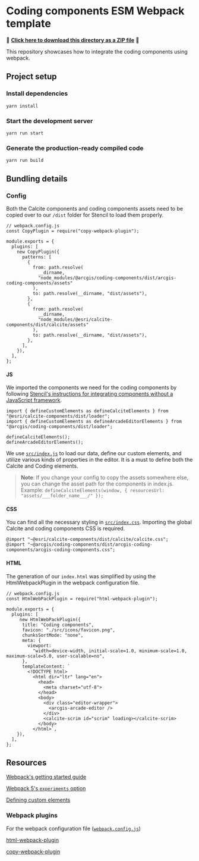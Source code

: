 # Coding components ESM Webpack template

📁 **[Click here to download this directory as a ZIP file](https://download-directory.github.io?url=https://github.com/Esri/arcgis-maps-sdk-javascript-samples-beta/tree/main/packages/coding-components/templates/webpack)** 📁

This repository showcases how to integrate the coding components using webpack.

## Project setup

### Install dependencies

```
yarn install
```

### Start the development server

```
yarn run start
```

### Generate the production-ready compiled code

```
yarn run build
```

## Bundling details

### Config

Both the Calcite components and coding components assets need to be copied over to our `/dist` folder for Stencil to load them properly.

```
// webpack.config.js
const CopyPlugin = require("copy-webpack-plugin");

module.exports = {
  plugins: [
    new CopyPlugin({
      patterns: [
        {
          from: path.resolve(
            __dirname,
            "node_modules/@arcgis/coding-components/dist/arcgis-coding-components/assets"
          ),
          to: path.resolve(__dirname, "dist/assets"),
        },
        {
          from: path.resolve(
            __dirname,
            "node_modules/@esri/calcite-components/dist/calcite/assets"
          ),
          to: path.resolve(__dirname, "dist/assets"),
        },
      ],
    }),
  ],
};
```

#### JS

We imported the components we need for the coding components by following [Stencil's instructions for integrating components without a JavaScript framework](https://stenciljs.com/docs/javascript).

```
import { defineCustomElements as defineCalciteElements } from "@esri/calcite-components/dist/loader";
import { defineCustomElements as defineArcadeEditorElements } from "@arcgis/coding-components/dist/loader";

defineCalciteElements();
defineArcadeEditorElements();
```

We use [`src/index.js`](./src/index.js) to load our data, define our custom elements, and utilize various kinds of properties in the editor. It is a must to define both the Calcite and Coding elements.

> **Note**: If you change your config to copy the assets somewhere else, you can change the asset path for the components in index.js. 
> Example: `defineCalciteElements(window, { resourcesUrl: "assets/___folder_name___/" });`

#### CSS

You can find all the necessary styling in [`src/index.css`](./src/index.css). Importing the global Calcite and coding components CSS is required.

```
@import "~@esri/calcite-components/dist/calcite/calcite.css";
@import "~@arcgis/coding-components/dist/arcgis-coding-components/arcgis-coding-components.css";
```

#### HTML

The generation of our `index.html` was simplified by using the HtmlWebpackPlugin in the webpack configuration file.

```
// webpack.config.js
const HtmlWebPackPlugin = require("html-webpack-plugin");

module.exports = {
  plugins: [
     new HtmlWebPackPlugin({
      title: "Coding components",
      favicon: "./src/icons/favicon.png",
      chunksSortMode: "none",
      meta: {
        viewport:
          "width=device-width, initial-scale=1.0, minimum-scale=1.0, maximum-scale=5.0, user-scalable=no",
      },
      templateContent: `
        <!DOCTYPE html>
          <html dir="ltr" lang="en">
            <head>
              <meta charset="utf-8">
            </head>
            <body>
              <div class="editor-wrapper">
                <arcgis-arcade-editor />
              </div>
              <calcite-scrim id="scrim" loading></calcite-scrim>
            </body>
          </html>`,
    }),
  ],
};
```

## Resources

[Webpack's getting started guide](https://webpack.js.org/guides/getting-started/)

[Webpack 5's `experiments` option](https://webpack.js.org/configuration/experiments/)

[Defining custom elements](https://stenciljs.com/docs/custom-elements-bundle)

### Webpack plugins

For the webpack configuration file ([`webpack.config.js`](webpack.config.js))

[html-webpack-plugin](https://webpack.js.org/plugins/html-webpack-plugin/)

[copy-webpack-plugin](https://webpack.js.org/plugins/copy-webpack-plugin/)
